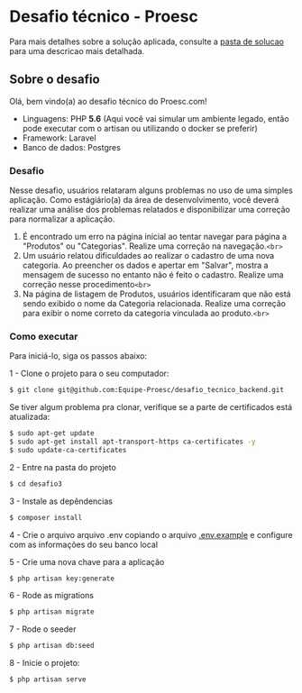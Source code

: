# Desafio técnico - Proesc

Para mais detalhes sobre a solução aplicada, consulte a [pasta de solucao](https://github.com/deccox/desafio_tecnico_backend/tree/main/desafio3/solucao) para uma descricao mais detalhada.

## Sobre o desafio

Olá, bem vindo(a) ao desafio técnico do Proesc.com!

- Linguagens: PHP **5.6** (Aqui você vai simular um ambiente legado, então pode executar com o artisan ou utilizando o docker se preferir)
- Framework: Laravel
- Banco de dados: Postgres

### Desafio

Nesse desafio, usuários relataram alguns problemas no uso de uma simples aplicação.
Como estágiário(a) da área de desenvolvimento, você deverá realizar uma análise dos problemas relatados e disponibilizar uma correção para normalizar a aplicação.

1. É encontrado um erro na página inicial ao tentar navegar para página a "Produtos" ou "Categorias". Realize uma correção na navegação.`<br>`
2. Um usuário relatou dificuldades ao realizar o cadastro de uma nova categoria. Ao preencher os dados e apertar em "Salvar", mostra a mensagem de sucesso no entanto não é feito o cadastro. Realize uma correção nesse procedimento`<br>`
3. Na página de listagem de Produtos, usuários identificaram que não está sendo exibido o nome da Categoria relacionada. Realize uma correção para exibir o nome correto da categoria vinculada ao produto.`<br>`

### Como executar

Para iniciá-lo, siga os passos abaixo:

1 -  Clone o projeto para o seu computador:

```bash
$ git clone git@github.com:Equipe-Proesc/desafio_tecnico_backend.git
```

Se tiver algum problema pra clonar, verifique se a parte de certificados está atualizada:

```bash
$ sudo apt-get update
$ sudo apt-get install apt-transport-https ca-certificates -y 
$ sudo update-ca-certificates 
```

2 - Entre na pasta do projeto

```bash
$ cd desafio3
```

3 - Instale as depêndencias

```bash
$ composer install
```

4 - Crie o arquivo arquivo .env copiando o arquivo [.env.example](./desafio3/.env.example) e configure com as informações do seu banco local

5 - Crie uma nova chave para a aplicação

```bash
$ php artisan key:generate
```

6 - Rode as migrations

```bash
$ php artisan migrate
```

7 - Rode o seeder

```bash
$ php artisan db:seed
```

8 - Inicie o projeto:

```bash
$ php artisan serve
```
